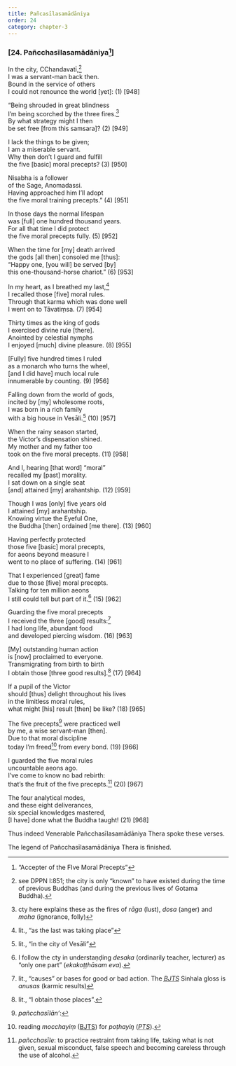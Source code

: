 ```yaml
---
title: Pañcasīlasamādāniya
order: 24
category: chapter-3
---
```


### \[24. Pañ<span class="diacritics" data-state="on">c</span><span class="no-diacritics" data-state="off">ch</span>asīlasamādāniya[^1]\]

In the city, <span class="diacritics" data-state="on">C</span><span class="no-diacritics" data-state="off">Ch</span>andavatī,[^2]  
I was a servant-man back then.  
Bound in the service of others  
I could not renounce the world \[yet\]: (1) \[948\]

“Being shrouded in great blindness  
I’m being scorched by the three fires.[^3]  
By what strategy might I then  
be set free \[from this samsara\]? (2) \[949\]

I lack the things to be given;  
I am a miserable servant.  
Why then don’t I guard and fulfill  
the five \[basic\] moral precepts? (3) \[950\]

Nisabha is a follower  
of the Sage, Anomadassi.  
Having approached him I’ll adopt  
the five moral training precepts.” (4) \[951\]

In those days the normal lifespan  
was \[full\] one hundred thousand years.  
For all that time I did protect  
the five moral precepts fully. (5) \[952\]

When the time for \[my\] death arrived  
the gods \[all then\] consoled me \[thus\]:  
“Happy one, \[you will\] be served \[by\]  
this one-thousand-horse chariot.” (6) \[953\]

In my heart, as I breathed my last,[^4]  
I recalled those \[five\] moral rules.  
Through that karma which was done well  
I went on to Tāvatiṃsa. (7) \[954\]

Thirty times as the king of gods  
I exercised divine rule \[there\].  
Anointed by celestial nymphs  
I enjoyed \[much\] divine pleasure. (8) \[955\]

\[Fully\] five hundred times I ruled  
as a monarch who turns the wheel,  
\[and I did have\] much local rule  
innumerable by counting. (9) \[956\]

Falling down from the world of gods,  
incited by \[my\] wholesome roots,  
I was born in a rich family  
with a big house in Vesāli.[^5] (10) \[957\]

When the rainy season started,  
the Victor’s dispensation shined.  
My mother and my father too  
took on the five moral precepts. (11) \[958\]

And I, hearing \[that word\] “moral”  
recalled my \[past\] morality.  
I sat down on a single seat  
\[and\] attained \[my\] arahantship. (12) \[959\]

Though I was \[only\] five years old  
I attained \[my\] arahantship.  
Knowing virtue the Eyeful One,  
the Buddha \[then\] ordained \[me there\]. (13) \[960\]

Having perfectly protected  
those five \[basic\] moral precepts,  
for aeons beyond measure I  
went to no place of suffering. (14) \[961\]

That I experienced \[great\] fame  
due to those \[five\] moral precepts.  
Talking for ten million aeons  
I still could tell but part of it.[^6] (15) \[962\]

Guarding the five moral precepts  
I received the three \[good\] results:[^7]  
I had long life, abundant food  
and developed piercing wisdom. (16) \[963\]

\[My\] outstanding human action  
is \[now\] proclaimed to everyone.  
Transmigrating from birth to birth  
I obtain those \[three good results\].[^8] (17) \[964\]

If a pupil of the Victor  
should \[thus\] delight throughout his lives  
in the limitless moral rules,  
what might \[his\] result \[then\] be like? (18) \[965\]

The five precepts[^9] were practiced well  
by me, a wise servant-man \[then\].  
Due to that moral discipline  
today I’m freed[^10] from every bond. (19) \[966\]

I guarded the five moral rules  
uncountable aeons ago.  
I’ve come to know no bad rebirth:  
that’s the fruit of the five precepts.[^11] (20) \[967\]

The four analytical modes,  
and these eight deliverances,  
six special knowledges mastered,  
\[I have\] done what the Buddha taught! (21) \[968\]

Thus indeed Venerable Pañ<span class="diacritics" data-state="on">c</span><span class="no-diacritics" data-state="off">ch</span>asīlasamādāniya Thera spoke these verses.

The legend of Pañ<span class="diacritics" data-state="on">c</span><span class="no-diacritics" data-state="off">ch</span>asīlasamādāniya Thera is finished.

[^1]: “Accepter of the FIve Moral Precepts”

[^2]: see DPPN I:851; the city is only “known” to have existed during the time of previous Buddhas (and during the previous lives of Gotama Buddha).

[^3]: cty here explains these as the fires of *rāga* (lust), *dosa* (anger) and *moha* (ignorance, folly)

[^4]: lit., “as the last was taking place”

[^5]: lit., “in the city of Vesāli”

[^6]: I follow the cty in understaṇḍing *desaka* (ordinarily teacher, lecturer) as “only one part” (*ekakoṭṭhāsam eva*).

[^7]: lit., “causes” or bases for good or bad action. The <dfn id="#BJTS"><abbr title="Buddha Jayanthi Tripitaka Series">BJTS</abbr></dfn> Sinhala gloss is *anusas* (karmic results)

[^8]: lit., “I obtain those places”.

[^9]: *pañ<span class="diacritics" data-state="on">c</span><span class="no-diacritics" data-state="off">ch</span>asīlān’*:

[^10]: reading *mo<span class="diacritics" data-state="on">c</span><span class="no-diacritics" data-state="off">ch</span>ayiṃ* (<a href="#BJTS" class="abbr">BJTS</a>) for *poṭhayiŋ* (<dfn id="#PTS"><abbr title="Pali Text Society">PTS</abbr></dfn>).

[^11]: *pañ<span class="diacritics" data-state="on">c</span><span class="no-diacritics" data-state="off">ch</span>asīle*: to practice restraint from taking life, taking what is not given, sexual misconduct, false speech and becoming careless through the use of alcohol.

